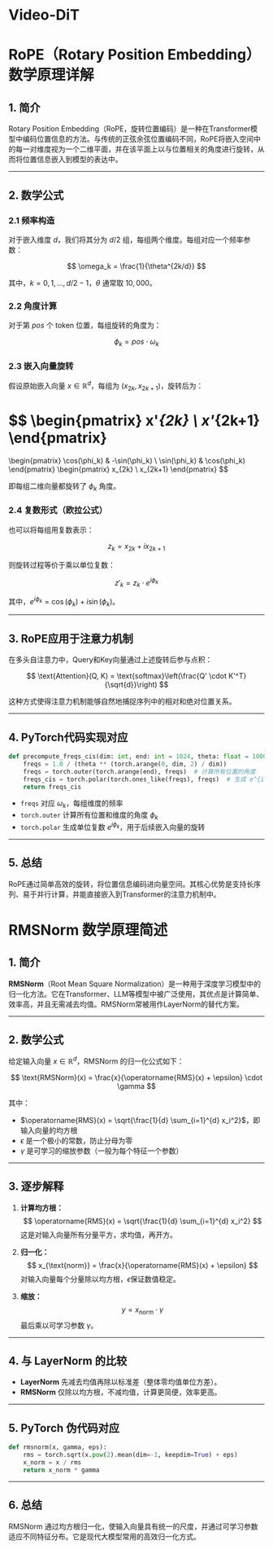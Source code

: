 # Video-DiT


# RoPE（Rotary Position Embedding）数学原理详解

## 1. 简介

Rotary Position Embedding（RoPE，旋转位置编码）是一种在Transformer模型中编码位置信息的方法。与传统的正弦余弦位置编码不同，RoPE将嵌入空间中的每一对维度视为一个二维平面，并在该平面上以与位置相关的角度进行旋转，从而将位置信息嵌入到模型的表达中。

---

## 2. 数学公式

### 2.1 频率构造

对于嵌入维度 $d$，我们将其分为 $d/2$ 组，每组两个维度。每组对应一个频率参数：

$$
\omega_k = \frac{1}{\theta^{2k/d}}
$$

其中，$k=0,1,...,d/2-1$，$\theta$ 通常取 $10,000$。

### 2.2 角度计算

对于第 $pos$ 个 token 位置，每组旋转的角度为：

$$
\phi_k = pos \cdot \omega_k
$$

### 2.3 嵌入向量旋转

假设原始嵌入向量 $x \in \mathbb{R}^d$，每组为 $(x_{2k}, x_{2k+1})$，旋转后为：

$$
\begin{pmatrix}
x'_{2k} \\
x'_{2k+1}
\end{pmatrix}
=
\begin{pmatrix}
\cos(\phi_k) & -\sin(\phi_k) \\
\sin(\phi_k) & \cos(\phi_k)
\end{pmatrix}
\begin{pmatrix}
x_{2k} \\
x_{2k+1}
\end{pmatrix}
$$

即每组二维向量都旋转了 $\phi_k$ 角度。

### 2.4 复数形式（欧拉公式）

也可以将每组用复数表示：

$$
z_k = x_{2k} + i x_{2k+1}
$$

则旋转过程等价于乘以单位复数：

$$
z'_k = z_k \cdot e^{i\phi_k}
$$

其中，$e^{i\phi_k} = \cos(\phi_k) + i\sin(\phi_k)$。

---

## 3. RoPE应用于注意力机制

在多头自注意力中，Query和Key向量通过上述旋转后参与点积：

$$
\text{Attention}(Q, K) = \text{softmax}\left(\frac{Q' \cdot K'^T}{\sqrt{d}}\right)
$$

这种方式使得注意力机制能够自然地捕捉序列中的相对和绝对位置关系。

---

## 4. PyTorch代码实现对应

```python
def precompute_freqs_cis(dim: int, end: int = 1024, theta: float = 10000.0):
    freqs = 1.0 / (theta ** (torch.arange(0, dim, 2) / dim))
    freqs = torch.outer(torch.arange(end), freqs)  # 计算所有位置的角度
    freqs_cis = torch.polar(torch.ones_like(freqs), freqs)  # 生成 e^{i\phi_k}
    return freqs_cis
```

- `freqs` 对应 $\omega_k$，每组维度的频率
- `torch.outer` 计算所有位置和维度的角度 $\phi_k$
- `torch.polar` 生成单位复数 $e^{i\phi_k}$，用于后续嵌入向量的旋转

---

## 5. 总结

RoPE通过简单高效的旋转，将位置信息编码进向量空间。其核心优势是支持长序列、易于并行计算，并能直接嵌入到Transformer的注意力机制中。



# RMSNorm 数学原理简述

## 1. 简介

**RMSNorm**（Root Mean Square Normalization）是一种用于深度学习模型中的归一化方法。它在Transformer、LLM等模型中被广泛使用，其优点是计算简单、效率高，并且无需减去均值。RMSNorm常被用作LayerNorm的替代方案。

---

## 2. 数学公式

给定输入向量 $x \in \mathbb{R}^d$，RMSNorm 的归一化公式如下：

$$
\text{RMSNorm}(x) = \frac{x}{\operatorname{RMS}(x) + \epsilon} \cdot \gamma
$$

其中：

- $\operatorname{RMS}(x) = \sqrt{\frac{1}{d} \sum_{i=1}^{d} x_i^2}$，即输入向量的均方根
- $\epsilon$ 是一个极小的常数，防止分母为零
- $\gamma$ 是可学习的缩放参数（一般为每个特征一个参数）

---

## 3. 逐步解释

1. **计算均方根：**
   $$
   \operatorname{RMS}(x) = \sqrt{\frac{1}{d} \sum_{i=1}^{d} x_i^2}
   $$
   这是对输入向量所有分量平方，求均值，再开方。

2. **归一化：**
   $$
   x_{\text{norm}} = \frac{x}{\operatorname{RMS}(x) + \epsilon}
   $$
   对输入向量每个分量除以均方根，$\epsilon$保证数值稳定。

3. **缩放：**
   $$
   y = x_{\text{norm}} \cdot \gamma
   $$
   最后乘以可学习参数 $\gamma$。

---

## 4. 与 LayerNorm 的比较

- **LayerNorm** 先减去均值再除以标准差（整体零均值单位方差）。
- **RMSNorm** 仅除以均方根，不减均值，计算更简便，效率更高。

---

## 5. PyTorch 伪代码对应

```python
def rmsnorm(x, gamma, eps):
    rms = torch.sqrt(x.pow(2).mean(dim=-1, keepdim=True) + eps)
    x_norm = x / rms
    return x_norm * gamma
```

---

## 6. 总结

RMSNorm 通过均方根归一化，使输入向量具有统一的尺度，并通过可学习参数适应不同特征分布。它是现代大模型常用的高效归一化方式。

